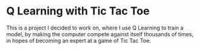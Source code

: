 # Q Learning with Tic Tac Toe

This is a project I decided to work on, where I use Q Learning to train a model, by making the computer compete against 
itself thousands of times, in hopes of becoming an expert at a game of Tic Tac Toe.
